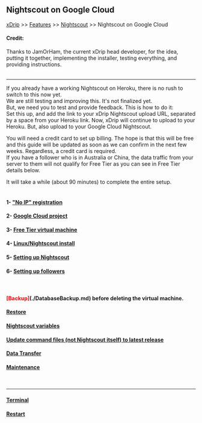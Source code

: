 ## Nightscout on Google Cloud  
[xDrip](../../README.md) >> [Features](../Features_page) >> [Nightscout](../Nightscout_page) >> Nightscout on Google Cloud  
  
#### **Credit:**    
Thanks to JamOrHam, the current xDrip head developer, for the idea, putting it together, implementing the installer, testing everything, and providing instructions.  
<br/>  
  
---  
  
If you already have a working Nightscout on Heroku, there is no rush to switch to this now yet.  
We are still testing and improving this.  It's not finalized yet.  
But, we need you to test and provide feedback.  This is how to do it:  
Set this up, and add the link to your xDrip Nightscout upload URL, separated by a space from your Heroku link.  Now, xDrip will continue to upload to your Heroku.  But, also upload to your Google Cloud Nightscout.
  
You will need a credit card to set up billing.  The hope is that this will be free and this guide will be updated as soon as we can confirm in the next few weeks.  Regardless, a credit card is required.  
If you have a follower who is in Australia or China, the data traffic from your server to them will not qualify for Free Tier as you can see in Free Tier details below.  
  
It will take a while (about 90 minutes) to complete the entire setup.  
<br/>  
  
#### 1- ["No IP" registration](./noip_com)
#### 2- [Google Cloud project](./NS_GCProject)
#### 3- [Free Tier virtual machine](./NS_FreeTier)
#### 4- [Linux/Nightscout install](./NS_Install)
#### 5- [Setting up Nightscout](./NS_setup)
#### 6- [Setting up followers](./NS_Followers)  
<br/>  
  
#### <span style="color:red">[Backup]</span>(./DatabaseBackup.md) before deleting the virtual machine.
#### [Restore](./DatabaseRestore.md)
#### [Nightscout variables](./NS_Variables)
#### [Update command files (not Nightscout itself) to latest release](./NS_SyncExecutables)
#### [Data Transfer](./NS_Transfer)
#### [Maintenance](./Maintenance)
<br/>  
  
---  
  
#### [Terminal](./Terminal)
#### [Restart](./Restart)
  

